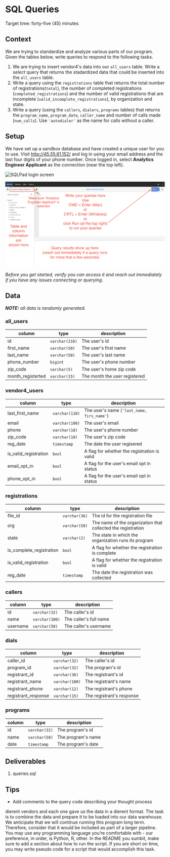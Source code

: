 # SQL Queries

Target time: forty-five (45) minutes

## Context

We are trying to standardize and analyze various parts of our program. Given the
tables below, write queries to respond to the following tasks.

1. We are trying to insert vendor4's data into our `all_users` table. Write a
   _select_ query that returns the stadardized data that could be inserted into
   the `all_users` table.
2. Write a query using the `registrations` table that returns the total number
   of registrations(`total`), the number of completed registrations
   (`completed_registrations`) and the number of valid registrations that are
   incomplete (`valid_incomplete_registrations`), by organization and state.
3. Write a query (using the `callers`, `dialers`, `programs` tables) that
   returns the `program_name`, `program_date`, `caller_name` and number of calls
   made (`num_calls`). Use `'autodialer'` as the name for calls without a
   caller.

## Setup

We have set up a sandbox database and have created a unique user for you to use.
Visit http://45.55.61.152/ and log in using your email address and the last four
digits of your phone number. Once logged in, select **Analytics Engineer
Applicant** as the connection (near the top left).

![SQLPad login screen](./sqlpad-login.png "SQLPad login screen")

![SQLPad layout](./sqlpad-layout.png "SQLPad layout")

_Before you get started, verify you can access it and reach out immediately if
you have any issues connecting or querying._

## Data

_**NOTE:** all data is randomly generated._

### all_users

| column            | type           | description                   |
| ----------------- | -------------- | ----------------------------- |
| id                | `varchar(210)` | The user's id                 |
| first_name        | `varchar(50)`  | The user's first name         |
| last_name         | `varchar(50)`  | The user's last name          |
| phone_number      | `bigint`       | The user's phone number       |
| zip_code          | `varchar(5)`   | The user's home zip code      |
| month_registerted | `varchar(15)`  | The month the user registered |

### vendor4_users

| column                | type           | description                                  |
| --------------------- | -------------- | -------------------------------------------- |
| last_first_name       | `varchar(110)` | The user's name (`'last_name, firs_name'`)   |
| email                 | `varchar(100)` | The user's email                             |
| phone                 | `varchar(18)`  | The user's phone number                      |
| zip_code              | `varchar(10)`  | The user's zip code                          |
| reg_date              | `timestamp`    | The date the user regisered                  |
| is_valid_registration | `bool`         | A flag for whether the registration is valid |
| email_opt_in          | `bool`         | A flag for the user's email opt in status    |
| phone_opt_in          | `bool`         | A flag for the user's email opt in status    |

### registrations

| column                   | type          | description                                                  |
| ------------------------ | ------------- | ------------------------------------------------------------ |
| file_id                  | `varchar(36)` | The id for the registration file                             |
| org                      | `varchar(50)` | The name of the organization that collected the registration |
| state                    | `varchar(2)`  | The state in which the organization runs its program         |
| is_complete_registration | `bool`        | A flag for whether the registration is complete              |
| is_valid_registration    | `bool`        | A flag for whether the registration is valid                 |
| reg_date                 | `timestamp`   | The date the registration was collected                      |

### callers

| column   | type           | description            |
| -------- | -------------- | ---------------------- |
| id       | `varchar(32)`  | The caller's id        |
| name     | `varchar(100)` | The caller's full name |
| username | `varchar(50)`  | The caller's username  |

### dials

| column              | type           | description               |
| ------------------- | -------------- | ------------------------- |
| caller_id           | `varchar(32)`  | The caller's id           |
| program_id          | `varchar(32)`  | The program's id          |
| registrant_id       | `varchar(36)`  | The registrant's id       |
| registrant_name     | `varchar(100)` | The registrant's name     |
| registrant_phone    | `varchar(12)`  | The registrant's phone    |
| registrant_response | `varchar(15)`  | The registrant's response |

### programs

| column | type          | description        |
| ------ | ------------- | ------------------ |
| id     | `varchar(32)` | The program's id   |
| name   | `varchar(50)` | The program's name |
| date   | `timestamp`   | The program's date |

## Deliverables

1. queries.sql

## Tips

- Add comments to the query code describing your thought process







di erent vendors and each one gave us the data in a di erent format. The task is to combine the data and prepare it to be loaded into our data warehouse. We anticipate that we will continue running this program long term. Therefore, consider that it would be included as part of a larger pipeline.
You may use any programming language you’re comfortable with - our preference, in order, is Python, R, other. In the README you sumbit, make sure to add a section about how to run the script. If you are short on time, you may write pseudo code for a script that would accomplish this task.
